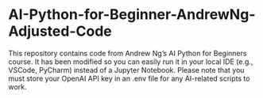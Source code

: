 # AI-Python-for-Beginner-AndrewNg-Adjusted-Code
This repository contains code from Andrew Ng’s AI Python for Beginners course. It has been modified so you can easily run it in your local IDE (e.g., VSCode, PyCharm) instead of a Jupyter Notebook. Please note that you must store your OpenAI API key in an .env file for any AI-related scripts to work.
